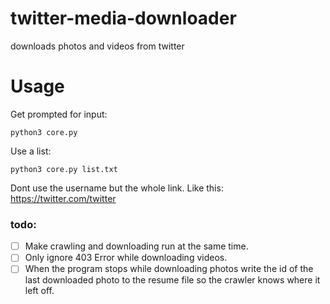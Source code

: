 # twitter-media-downloader
downloads photos and videos from twitter
# Usage
Get prompted for input:
```
python3 core.py
```
Use a list:
```
python3 core.py list.txt
```
Dont use the username but the whole link. Like this: https://twitter.com/twitter
### todo:
- [ ] Make crawling and downloading run at the same time.
- [ ] Only ignore 403 Error while downloading videos.
- [ ] When the program stops while downloading photos write the id of the last downloaded photo to the resume file so the crawler knows where it left off.
